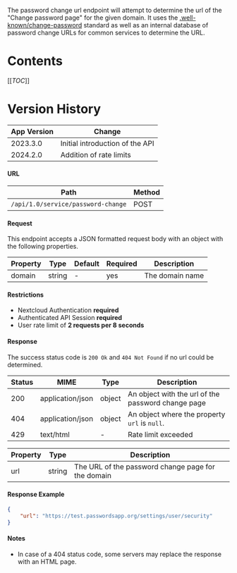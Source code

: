 The password change url endpoint will attempt to determine the url of the "Change password page" for the given domain.
It uses the [.well-known/change-password](https://web.dev/articles/change-password-url) standard as well as an internal database of password change URLs for common services to determine the URL.

# Contents
[[_TOC_]]

# Version History
| App Version | Change                          |
|-------------|---------------------------------|
| 2023.3.0    | Initial introduction of the API |
| 2024.2.0    | Addition of rate limits         |

#### URL
| Path                               | Method |
|------------------------------------|--------|
| `/api/1.0/service/password-change` | POST   |

#### Request
This endpoint accepts a JSON formatted request body with an object with the following properties.

| Property | Type   | Default | Required | Description     |
|----------|--------|---------|----------|-----------------|
| domain   | string | -       | yes      | The domain name |

#### Restrictions
- Nextcloud Authentication **required**
- Authenticated API Session **required**
- User rate limit of **2 requests per 8 seconds**

#### Response
The success status code is `200 Ok` and `404 Not Found` if no url could be determined.

| Status | MIME             | Type   | Description                                        |
|--------|------------------|--------|----------------------------------------------------|
| 200    | application/json | object | An object with the url of the password change page |
| 404    | application/json | object | An object where the property `url` is `null`.      |
| 429    | text/html        | -      | Rate limit exceeded                                |

| Property | Type   | Description                                        |
|----------|--------|----------------------------------------------------|
| url      | string | The URL of the password change page for the domain |

#### Response Example
```json
{
    "url": "https://test.passwordsapp.org/settings/user/security"
}
```

#### Notes
- In case of a 404 status code, some servers may replace the response with an HTML page.